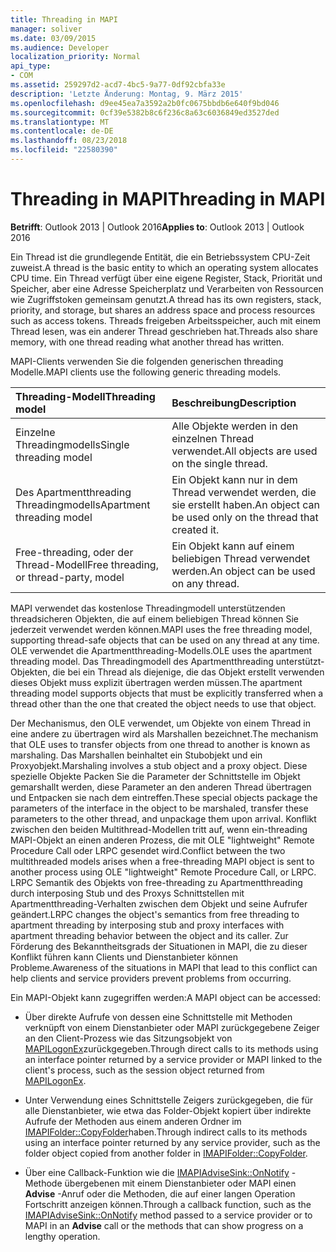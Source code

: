 ```yaml
---
title: Threading in MAPI
manager: soliver
ms.date: 03/09/2015
ms.audience: Developer
localization_priority: Normal
api_type:
- COM
ms.assetid: 259297d2-acd7-4bc5-9a77-0df92cbfa33e
description: 'Letzte Änderung: Montag, 9. März 2015'
ms.openlocfilehash: d9ee45ea7a3592a2b0fc0675bbdb6e640f9bd046
ms.sourcegitcommit: 0cf39e5382b8c6f236c8a63c6036849ed3527ded
ms.translationtype: MT
ms.contentlocale: de-DE
ms.lasthandoff: 08/23/2018
ms.locfileid: "22580390"
---
```

# <a name="threading-in-mapi"></a><span data-ttu-id="98c7a-103">Threading in MAPI</span><span class="sxs-lookup"><span data-stu-id="98c7a-103">Threading in MAPI</span></span>

  
  
<span data-ttu-id="98c7a-104">**Betrifft**: Outlook 2013 | Outlook 2016</span><span class="sxs-lookup"><span data-stu-id="98c7a-104">**Applies to**: Outlook 2013 | Outlook 2016</span></span> 
  
<span data-ttu-id="98c7a-105">Ein Thread ist die grundlegende Entität, die ein Betriebssystem CPU-Zeit zuweist.</span><span class="sxs-lookup"><span data-stu-id="98c7a-105">A thread is the basic entity to which an operating system allocates CPU time.</span></span> <span data-ttu-id="98c7a-106">Ein Thread verfügt über eine eigene Register, Stack, Priorität und Speicher, aber eine Adresse Speicherplatz und Verarbeiten von Ressourcen wie Zugriffstoken gemeinsam genutzt.</span><span class="sxs-lookup"><span data-stu-id="98c7a-106">A thread has its own registers, stack, priority, and storage, but shares an address space and process resources such as access tokens.</span></span> <span data-ttu-id="98c7a-107">Threads freigeben Arbeitsspeicher, auch mit einem Thread lesen, was ein anderer Thread geschrieben hat.</span><span class="sxs-lookup"><span data-stu-id="98c7a-107">Threads also share memory, with one thread reading what another thread has written.</span></span>
  
<span data-ttu-id="98c7a-108">MAPI-Clients verwenden Sie die folgenden generischen threading Modelle.</span><span class="sxs-lookup"><span data-stu-id="98c7a-108">MAPI clients use the following generic threading models.</span></span>
  
|<span data-ttu-id="98c7a-109">**Threading-Modell**</span><span class="sxs-lookup"><span data-stu-id="98c7a-109">**Threading model**</span></span>|<span data-ttu-id="98c7a-110">**Beschreibung**</span><span class="sxs-lookup"><span data-stu-id="98c7a-110">**Description**</span></span>|
|:-----|:-----|
|<span data-ttu-id="98c7a-111">Einzelne Threadingmodells</span><span class="sxs-lookup"><span data-stu-id="98c7a-111">Single threading model</span></span>  <br/> |<span data-ttu-id="98c7a-112">Alle Objekte werden in den einzelnen Thread verwendet.</span><span class="sxs-lookup"><span data-stu-id="98c7a-112">All objects are used on the single thread.</span></span>  <br/> |
|<span data-ttu-id="98c7a-113">Des Apartmentthreading Threadingmodells</span><span class="sxs-lookup"><span data-stu-id="98c7a-113">Apartment threading model</span></span>  <br/> |<span data-ttu-id="98c7a-114">Ein Objekt kann nur in dem Thread verwendet werden, die sie erstellt haben.</span><span class="sxs-lookup"><span data-stu-id="98c7a-114">An object can be used only on the thread that created it.</span></span>  <br/> |
|<span data-ttu-id="98c7a-115">Free-threading, oder der Thread-Modell</span><span class="sxs-lookup"><span data-stu-id="98c7a-115">Free threading, or thread-party, model</span></span>  <br/> |<span data-ttu-id="98c7a-116">Ein Objekt kann auf einem beliebigen Thread verwendet werden.</span><span class="sxs-lookup"><span data-stu-id="98c7a-116">An object can be used on any thread.</span></span>  <br/> |
   
<span data-ttu-id="98c7a-117">MAPI verwendet das kostenlose Threadingmodell unterstützenden threadsicheren Objekten, die auf einem beliebigen Thread können Sie jederzeit verwendet werden können.</span><span class="sxs-lookup"><span data-stu-id="98c7a-117">MAPI uses the free threading model, supporting thread-safe objects that can be used on any thread at any time.</span></span> <span data-ttu-id="98c7a-118">OLE verwendet die Apartmentthreading-Modells.</span><span class="sxs-lookup"><span data-stu-id="98c7a-118">OLE uses the apartment threading model.</span></span> <span data-ttu-id="98c7a-119">Das Threadingmodell des Apartmentthreading unterstützt-Objekten, die bei ein Thread als diejenige, die das Objekt erstellt verwenden dieses Objekt muss explizit übertragen werden müssen.</span><span class="sxs-lookup"><span data-stu-id="98c7a-119">The apartment threading model supports objects that must be explicitly transferred when a thread other than the one that created the object needs to use that object.</span></span>
  
<span data-ttu-id="98c7a-120">Der Mechanismus, den OLE verwendet, um Objekte von einem Thread in eine andere zu übertragen wird als Marshallen bezeichnet.</span><span class="sxs-lookup"><span data-stu-id="98c7a-120">The mechanism that OLE uses to transfer objects from one thread to another is known as marshaling.</span></span> <span data-ttu-id="98c7a-121">Das Marshallen beinhaltet ein Stubobjekt und ein Proxyobjekt.</span><span class="sxs-lookup"><span data-stu-id="98c7a-121">Marshaling involves a stub object and a proxy object.</span></span> <span data-ttu-id="98c7a-122">Diese spezielle Objekte Packen Sie die Parameter der Schnittstelle im Objekt gemarshallt werden, diese Parameter an den anderen Thread übertragen und Entpacken sie nach dem eintreffen.</span><span class="sxs-lookup"><span data-stu-id="98c7a-122">These special objects package the parameters of the interface in the object to be marshaled, transfer these parameters to the other thread, and unpackage them upon arrival.</span></span> <span data-ttu-id="98c7a-123">Konflikt zwischen den beiden Multithread-Modellen tritt auf, wenn ein-threading MAPI-Objekt an einen anderen Prozess, die mit OLE "lightweight" Remote Procedure Call oder LRPC gesendet wird.</span><span class="sxs-lookup"><span data-stu-id="98c7a-123">Conflict between the two multithreaded models arises when a free-threading MAPI object is sent to another process using OLE "lightweight" Remote Procedure Call, or LRPC.</span></span> <span data-ttu-id="98c7a-124">LRPC Semantik des Objekts von free-threading zu Apartmentthreading durch interposing Stub und des Proxys Schnittstellen mit Apartmentthreading-Verhalten zwischen dem Objekt und seine Aufrufer geändert.</span><span class="sxs-lookup"><span data-stu-id="98c7a-124">LRPC changes the object's semantics from free threading to apartment threading by interposing stub and proxy interfaces with apartment threading behavior between the object and its caller.</span></span> <span data-ttu-id="98c7a-125">Zur Förderung des Bekanntheitsgrads der Situationen in MAPI, die zu dieser Konflikt führen kann Clients und Dienstanbieter können Probleme.</span><span class="sxs-lookup"><span data-stu-id="98c7a-125">Awareness of the situations in MAPI that lead to this conflict can help clients and service providers prevent problems from occurring.</span></span>
  
<span data-ttu-id="98c7a-126">Ein MAPI-Objekt kann zugegriffen werden:</span><span class="sxs-lookup"><span data-stu-id="98c7a-126">A MAPI object can be accessed:</span></span>
  
- <span data-ttu-id="98c7a-127">Über direkte Aufrufe von dessen eine Schnittstelle mit Methoden verknüpft von einem Dienstanbieter oder MAPI zurückgegebene Zeiger an den Client-Prozess wie das Sitzungsobjekt von [MAPILogonEx](mapilogonex.md)zurückgegeben.</span><span class="sxs-lookup"><span data-stu-id="98c7a-127">Through direct calls to its methods using an interface pointer returned by a service provider or MAPI linked to the client's process, such as the session object returned from [MAPILogonEx](mapilogonex.md).</span></span>
    
- <span data-ttu-id="98c7a-128">Unter Verwendung eines Schnittstelle Zeigers zurückgegeben, die für alle Dienstanbieter, wie etwa das Folder-Objekt kopiert über indirekte Aufrufe der Methoden aus einem anderen Ordner im [IMAPIFolder::CopyFolder](imapifolder-copyfolder.md)haben.</span><span class="sxs-lookup"><span data-stu-id="98c7a-128">Through indirect calls to its methods using an interface pointer returned by any service provider, such as the folder object copied from another folder in [IMAPIFolder::CopyFolder](imapifolder-copyfolder.md).</span></span>
    
- <span data-ttu-id="98c7a-129">Über eine Callback-Funktion wie die [IMAPIAdviseSink::OnNotify](imapiadvisesink-onnotify.md) -Methode übergebenen mit einem Dienstanbieter oder MAPI einen **Advise** -Anruf oder die Methoden, die auf einer langen Operation Fortschritt anzeigen können.</span><span class="sxs-lookup"><span data-stu-id="98c7a-129">Through a callback function, such as the [IMAPIAdviseSink::OnNotify](imapiadvisesink-onnotify.md) method passed to a service provider or to MAPI in an **Advise** call or the methods that can show progress on a lengthy operation.</span></span> 
    

